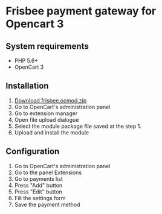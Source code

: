 # Frisbee payment gateway for Opencart 3

## System requirements

* PHP 5.6+
* OpenCart 3

## Installation

1. [Download frisbee.ocmod.zip](https://github.com/frisbee-ua/opencart-v3-payment-gateway/raw/master/frisbee.ocmod.zip)
2. Go to OpenCart's administration panel
3. Go to extension manager
4. Open file upload dialogue
5. Select the module package file saved at the step 1.
6. Upload and install the module

## Configuration

1. Go to OpenCart's administration panel
2. Go to the panel Extensions
3. Go to payments list
4. Press "Add" button
5. Press "Edit" button
6. Fill the settings form
7. Save the payment method
